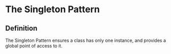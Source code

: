﻿# The Singleton Pattern

## Definition
The Singleton Pattern ensures a class has only one instance, and provides a global point of access to it.